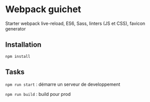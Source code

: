 # Webpack guichet

Starter webpack live-reload, ES6, Sass, linters (JS et CSS), favicon generator

## Installation

``` npm install ```

## Tasks

``` npm run start ``` : démarre un serveur de developpement

``` npm run build ``` : build pour prod